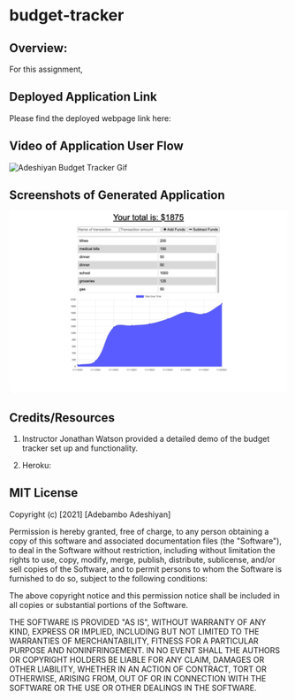 # budget-tracker

## Overview:

For this assignment,

## Deployed Application Link

Please find the deployed webpage link here:

## Video of Application User Flow

![Adeshiyan Budget Tracker Gif](./public/assets/budget.gif)

## Screenshots of Generated Application

![Adeshiyan Budget Tracker Screenshot](./public/assets/budget.png)

## Credits/Resources

1. Instructor Jonathan Watson provided a detailed demo of the budget tracker set up and functionality.

2. Heroku:

## MIT License

Copyright (c) [2021] [Adebambo Adeshiyan]

Permission is hereby granted, free of charge, to any person obtaining a copy
of this software and associated documentation files (the "Software"), to deal
in the Software without restriction, including without limitation the rights
to use, copy, modify, merge, publish, distribute, sublicense, and/or sell
copies of the Software, and to permit persons to whom the Software is
furnished to do so, subject to the following conditions:

The above copyright notice and this permission notice shall be included in all
copies or substantial portions of the Software.

THE SOFTWARE IS PROVIDED "AS IS", WITHOUT WARRANTY OF ANY KIND, EXPRESS OR
IMPLIED, INCLUDING BUT NOT LIMITED TO THE WARRANTIES OF MERCHANTABILITY,
FITNESS FOR A PARTICULAR PURPOSE AND NONINFRINGEMENT. IN NO EVENT SHALL THE
AUTHORS OR COPYRIGHT HOLDERS BE LIABLE FOR ANY CLAIM, DAMAGES OR OTHER
LIABILITY, WHETHER IN AN ACTION OF CONTRACT, TORT OR OTHERWISE, ARISING FROM,
OUT OF OR IN CONNECTION WITH THE SOFTWARE OR THE USE OR OTHER DEALINGS IN THE
SOFTWARE.
